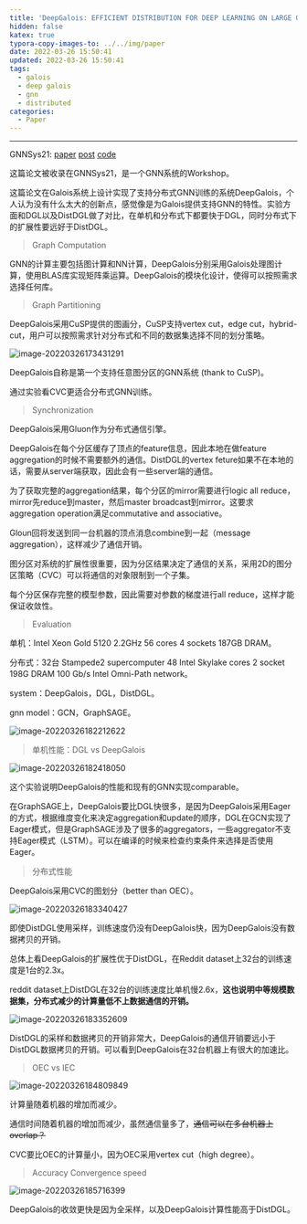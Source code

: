 ```yaml
---
title: 'DeepGalois: EFFICIENT DISTRIBUTION FOR DEEP LEARNING ON LARGE GRAPHS'
hidden: false
katex: true
typora-copy-images-to: ../../img/paper
date: 2022-03-26 15:50:41
updated: 2022-03-26 15:50:41
tags:
  - galois
  - deep galois
  - gnn
  - distributed
categories:
  - Paper
---
```




<!-- more -->

---

GNNSys21: [paper](https://www.cs.utexas.edu/~loc/papers/deepgalois_gnnsys.pdf) [post](https://gnnsys.github.io/posters/GNNSys21_poster_16.pdf) [code](https://github.com/l-hoang/Galois/tree/gnn-snap)

这篇论文被收录在GNNSys21，是一个GNN系统的Workshop。

这篇论文在Galois系统上设计实现了支持分布式GNN训练的系统DeepGalois，个人认为没有什么太大的创新点，感觉像是为Galois提供支持GNN的特性。实验方面和DGL以及DistDGL做了对比，在单机和分布式下都要快于DGL，同时分布式下的扩展性要远好于DistDGL。



> Graph Computation

GNN的计算主要包括图计算和NN计算，DeepGalois分别采用Galois处理图计算，使用BLAS库实现矩阵乘运算。DeepGalois的模块化设计，使得可以按照需求选择任何库。



> Graph Partitioning

DeepGalois采用CuSP提供的图画分，CuSP支持vertex cut，edge cut，hybrid-cut，用户可以按照需求针对分布式和不同的数据集选择不同的划分策略。

![image-20220326173431291](../../img/paper/image-20220326173431291.png)

DeepGalois自称是第一个支持任意图分区的GNN系统 (thank to CuSP)。

通过实验看CVC更适合分布式GNN训练。



> Synchronization

DeepGalois采用Gluon作为分布式通信引擎。

DeepGalois在每个分区缓存了顶点的feature信息，因此本地在做feature aggregation的时候不需要额外的通信。DistDGL的vertex feture如果不在本地的话，需要从server端获取，因此会有一些server端的通信。

为了获取完整的aggregation结果，每个分区的mirror需要进行logic all reduce，mirror先reduce到master，然后master broadcast到mirror。这要求aggregation operation满足commutative and associative。

Gloun回将发送到同一台机器的顶点消息combine到一起（message aggregation），这样减少了通信开销。

图分区对系统的扩展性很重要，因为分区结果决定了通信的关系，采用2D的图分区策略（CVC）可以将通信的对象限制到一个子集。

每个分区保存完整的模型参数，因此需要对参数的梯度进行all reduce，这样才能保证收敛性。



> Evaluation

单机：Intel Xeon Gold 5120 2.2GHz 56 cores 4 sockets 187GB DRAM。

分布式：32台 Stampede2 supercomputer 48 Intel Skylake cores 2 socket 198G DRAM 100 Gb/s Intel Omni-Path network。

system：DeepGalois，DGL，DistDGL。

gnn model：GCN，GraphSAGE。

![image-20220326182212622](../../img/paper/image-20220326182212622.png)



> 单机性能：DGL vs DeepGalois

![image-20220326182418050](../../img/paper/image-20220326182418050.png)

这个实验说明DeepGalois的性能和现有的GNN实现comparable。

在GraphSAGE上，DeepGalois要比DGL快很多，是因为DeepGalois采用Eager的方式，根据维度变化来决定aggregation和update的顺序，DGL在GCN实现了Eager模式，但是GraphSAGE涉及了很多的aggregators，一些aggregator不支持Eager模式（LSTM）。可以在编译的时候来检查约束条件来选择是否使用Eager。



>  分布式性能

DeepGalois采用CVC的图划分（better than OEC）。

![image-20220326183340427](../../img/paper/image-20220326183340427.png)

即使DistDGL使用采样，训练速度仍没有DeepGalois快，因为DeepGalois没有数据拷贝的开销。

总体上看DeepGalois的扩展性优于DistDGL，在Reddit dataset上32台的训练速度是1台的2.3x。

reddit dataset上DistDGL在32台的训练速度比单机慢2.6x，**这也说明中等规模数据集，分布式减少的计算量低不上数据通信的开销。**



![image-20220326183352609](../../img/paper/image-20220326183352609.png)



DistDGL的采样和数据拷贝的开销非常大，DeepGalois的通信开销要远小于DistDGL数据拷贝的开销。可以看到DeepGalois在32台机器上有很大的加速比。



>  OEC vs IEC

![image-20220326184809849](../../img/paper/image-20220326184809849.png)

计算量随着机器的增加而减少。

通信时间随着机器的增加而减少，虽然通信量多了，~~通信可以在多台机器上overlap？~~

CVC要比OEC的计算量小，因为OEC采用vertex cut（high degree）。



> Accuracy Convergence speed

![image-20220326185716399](../../img/paper/image-20220326185716399.png)

DeepGalois的收敛更快是因为全采样，以及DeepGalois计算性能高于DistDGL。



<!-- Q.E.D. -->
